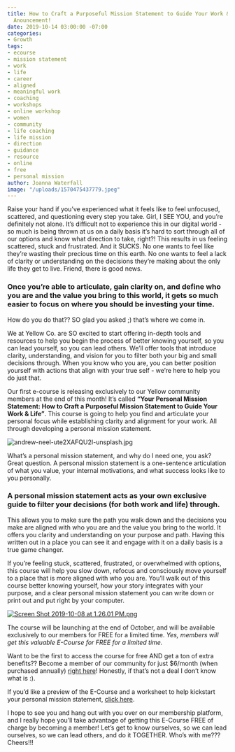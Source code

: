 ```yaml
---
title: How to Craft a Purposeful Mission Statement to Guide Your Work & Life + Special
  Anouncement!
date: 2019-10-14 03:00:00 -07:00
categories:
- Growth
tags:
- ecourse
- mission statement
- work
- life
- career
- aligned
- meaningful work
- coaching
- workshops
- online workshop
- women
- community
- life coaching
- life mission
- direction
- guidance
- resource
- online
- free
- personal mission
author: Joanna Waterfall
image: "/uploads/1570475437779.jpeg"
---
```


Raise your hand if you’ve experienced what it feels like to feel unfocused, scattered, and questioning every step you take. Girl, I SEE YOU, and you’re definitely not alone. It’s difficult not to experience this in our digital world - so much is being thrown at us on a daily basis it’s hard to sort through all of our options and know what direction to take, right?! This results in us feeling scattered, stuck and frustrated. And it SUCKS. No one wants to feel like they’re wasting their precious time on this earth. No one wants to feel a lack of clarity or understanding on the decisions they’re making about the only life they get to live. Friend, there is good news. 

### Once you’re able to articulate, gain clarity on, and define who you are and the value you bring to this world, it gets so much easier to focus on where you should be investing your time.

How do you do that?? SO glad you asked ;) that’s where we come in.

We at Yellow Co. are SO excited to start offering in-depth tools and resources to help you begin the process of better knowing yourself, so you can lead yourself, so you can lead others. We’ll offer tools that introduce clarity, understanding, and vision for you to filter both your big and small decisions through. When you know who you are, you can better position yourself with actions that align with your true self - we’re here to help you do just that.

Our first e-course is releasing exclusively to our Yellow community members at the end of this month! It’s called **“Your Personal Mission Statement: How to Craft a Purposeful Mission Statement to Guide Your Work & Life”**. This course is going to help you find and articulate your personal focus while establishing clarity and alignment for your work. All through developing a personal mission statement. 

![andrew-neel-ute2XAFQU2I-unsplash.jpg](/uploads/andrew-neel-ute2XAFQU2I-unsplash.jpg)

What’s a personal mission statement, and why do I need one, you ask? Great question. A personal mission statement is a one-sentence articulation of what you value, your internal motivations, and what success looks like to you personally. 

### A personal mission statement acts as your own exclusive guide to filter your decisions (for both work and life) through. 

This allows you to make sure the path you walk down and the decisions you make are aligned with who you are and the value you bring to the world. It offers you clarity and understanding on your purpose and path. Having this written out in a place you can see it and engage with it on a daily basis is a true game changer.

If you’re feeling stuck, scattered, frustrated, or overwhelmed with options, this course will help you slow down, refocus and consciously move yourself to a place that is more aligned with who you are. You’ll walk out of this course better knowing yourself, how your story integrates with your purpose, and a clear personal mission statement you can write down or print out and put right by your computer.

[![Screen Shot 2019-10-08 at 1.26.01 PM.png](/uploads/Screen%20Shot%202019-10-08%20at%201.26.01%20PM.png)](https://yellowco.mn.co/plans/5327?bundle_token=6b0598ff8616b85515fc63b0d4947cd5&utm_source=manual)

The course will be launching at the end of October, and will be available exclusively to our members for FREE for a limited time. _Yes, members will get this valuable E-Course for FREE for a limited time._ 

Want to be the first to access the course for free AND get a ton of extra benefits?? Become a member of our community for just $6/month (when purchased annually) [right here](https://yellowco.mn.co/plans/5327?bundle_token=6b0598ff8616b85515fc63b0d4947cd5&utm_source=manual)! Honestly, if that’s not a deal I don’t know what is :).

If you’d like a preview of the E-Course and a worksheet to help kickstart your personal mission statement, [click here](https://yellowcollective.lpages.co/personal-mission-statement-e-workshop/).

I hope to see you and hang out with you over on our membership platform, and I really hope you’ll take advantage of getting this E-Course FREE of charge by becoming a member! Let’s get to know ourselves, so we can lead ourselves, so we can lead others, and do it TOGETHER. Who’s with me??? Cheers!!!
